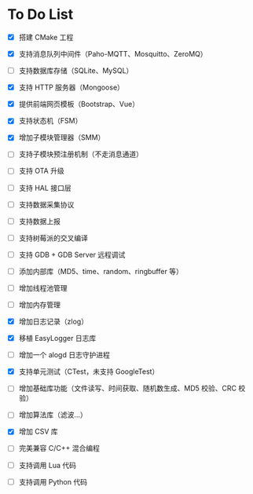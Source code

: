 # To Do List

- [x] 搭建 CMake 工程
- [x] 支持消息队列中间件（Paho-MQTT、Mosquitto、ZeroMQ）
- [ ] 支持数据库存储（SQLite、MySQL）
- [x] 支持 HTTP 服务器（Mongoose）
- [x] 提供前端网页模板（Bootstrap、Vue）
- [x] 支持状态机（FSM）
- [x] 增加子模块管理器（SMM）
- [ ] 支持子模块预注册机制（不走消息通道）
- [ ] 支持 OTA 升级
- [ ] 支持 HAL 接口层
- [ ] 支持数据采集协议
- [ ] 支持数据上报
- [ ] 支持树莓派的交叉编译
- [ ] 支持 GDB + GDB Server 远程调试
- [ ] 添加内部库（MD5、time、random、ringbuffer 等）
- [ ] 增加线程池管理
- [ ] 增加内存管理
- [x] 增加日志记录（zlog）
- [x] 移植 EasyLogger 日志库
- [ ] 增加一个 alogd 日志守护进程
- [x] 支持单元测试（CTest，未支持 GoogleTest）
- [ ] 增加基础库功能（文件读写、时间获取、随机数生成、MD5 校验、CRC 校验）
- [ ] 增加算法库（滤波...）
- [x] 增加 CSV 库
- [ ] 完美兼容 C/C++ 混合编程
- [ ] 支持调用 Lua 代码
- [ ] 支持调用 Python 代码

